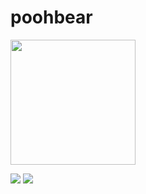 # poohbear

<a href="http://imgur.com/6KSV3YT"><img src="http://i.imgur.com/6KSV3YT.png" width="200" /></a>

<img src="https://img.shields.io/travis/clownpriest/poohbear.svg">
<img src="https://img.shields.io/aur/license/yaourt.svg">

